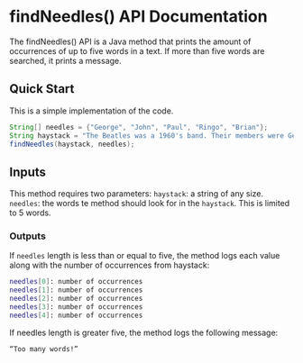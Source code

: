 [comment]: # (Welcome! This is an API documentation template. Please read the comments and delete them after use.)

# findNeedles() API Documentation
[comment]: # (Please replace the title above with the title of your API)
[comment]: # (Explain what this API does. If the API is an update of an existing product, explain briefly the main changes made to it.)
[comment]: # (Explain any dependencies and core requirements the API has.)
[comment]: # (Replace the text below with your text.)

The findNeedles() API is a Java method that prints the amount of occurrences of up to five words in a text. If more than five words are searched, it prints a message.

## Quick Start

This is a simple implementation of the code.

[comment]: # (Provide a simple implementation of the code for each feature. Replace the code below with your code. Pay attention to the markup and change ```java to the language of your code.)

```java
String[] needles = {"George", "John", "Paul", "Ringo", "Brian"};
String haystack = "The Beatles was a 1960's band. Their members were George (main guitar), John (second guitar), Paul (bass) and Ringo (drums)";
findNeedles(haystack, needles);
```

## Inputs

[comment]: # (Explain the requirements for the API call. Required and optional parameters should be specified.)

[comment]: # (Replace the code below with your parameters.)
This method requires two parameters:
`haystack`: a string of any size.
`needles`: the words te method should look for in the `haystack`. This is limited to 5 words.

### Outputs

[comment]: # (Explain what the user of the API should expect after running the code. This should cover successful cases and errors.)

[comment]: # (This is an explanation of a successful run. Replace the text below with your text.)

If `needles` length is less than or equal to five, the method logs each value along with the number of occurrences from haystack:

[comment]: # (Replace the code below with your output.)
```sh
needles[0]: number of occurrences
needles[1]: number of occurrences
needles[2]: number of occurrences
needles[3]: number of occurrences
needles[4]: number of occurrences
```

[comment]: # (This is an explanation of a failed run. Replace the text below with your text.)

If needles length is greater five, the method logs the following message:

[comment]: # (This is an explanation of a successful run. Replace the text below with your text.)

```sh 
“Too many words!”
```